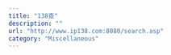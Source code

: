 ```yaml
---
title: "138查"
description: ""
url: "http://www.ip138.com:8080/search.asp"
category: "Miscellaneous"
---
```

